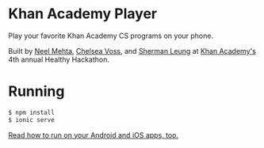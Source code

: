 # Khan Academy Player

Play your favorite Khan Academy CS programs on your phone.

Built by [Neel Mehta](https://github.com/hathix), [Chelsea Voss](https://github.com/csvoss), and [Sherman Leung](https://github.com/skleung) at [Khan Academy's](https://khanacademy.org) 4th annual Healthy Hackathon.

# Running

```sh
$ npm install
$ ionic serve
```

[Read how to run on your Android and iOS apps, too.](http://ionicframework.com/docs/ionic-cli-faq/)
